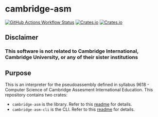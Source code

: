 # cambridge-asm

[![GitHub Actions Workflow Status](https://img.shields.io/github/actions/workflow/status/SaadiSave/cambridge-asm/test.yml?style=for-the-badge)](https://github.com/SaadiSave/cambridge-asm/actions/workflows/test.yml)
[![Crates.io](https://img.shields.io/crates/v/cambridge-asm?label=Lib&style=for-the-badge)](https://crates.io/crates/cambridge-asm)
[![Crates.io](https://img.shields.io/crates/v/cambridge-asm-cli?label=cli&style=for-the-badge)](https://crates.io/crates/cambridge-asm-cli)

## **Disclaimer**

### **This software is not related to Cambridge International, Cambridge University, or any of their sister institutions**

## Purpose

This is an interpreter for the pseudoassembly defined in syllabus 9618 - Computer Science of Cambridge Assesment International Education. This repository contains two crates:

- `cambridge-asm` is the library. Refer to this [readme](./cambridge-asm/README.md) for details.
- `cambridge-asm-cli` is the CLI. Refer to this [readme](./cambridge-asm-cli/README.md) for details.
